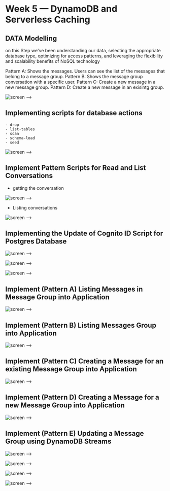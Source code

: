 # Week 5 — DynamoDB and Serverless Caching

## DATA Modelling 

on this Step we've been understanding our data, selecting the appropriate database type, optimizing for access patterns, and leveraging the flexibility and scalability benefits of NoSQL technology

Pattern A: Shows the messages. Users can see the list of the messages that belong to a message group.
Pattern B: Shows the message group conversation with a specific user.
Pattern C: Create a new message in a new message group.
Pattern D: Create a new message in an exisintg group.

![screen --> ](./ressources/patterns.jpeg)

## Implementing scripts for database actions
    - drop 
    - list-tables 
    - scan  
    - schema-load
    - seed

![screen --> ](./ressources/5-2.png)


## Implement Pattern Scripts for Read and List Conversations

  - getting the conversation

   ![screen --> ](./ressources/5-7.png)

  - Listing conversations

   ![screen --> ](./ressources/5-6.png)

## Implementing the Update of  Cognito ID Script for Postgres Database
 
![screen --> ](./ressources/5-9.png)

![screen --> ](./ressources/5-10.png)

![screen --> ](./ressources/5-11.png)

## Implement (Pattern A) Listing Messages in Message Group into Application

![screen --> ](./ressources/5-13.png)

     

## 	Implement (Pattern B) Listing Messages Group into Application
     
![screen --> ](./ressources/5-16.png)

## 	Implement (Pattern C) Creating a Message for an existing Message Group into Application

![screen --> ](./ressources/5-14.png)

##  Implement (Pattern D) Creating a Message for a new Message Group into Application

![screen --> ](./ressources/5-17.png)



##  Implement (Pattern E) Updating a Message Group using DynamoDB Streams


   ![screen --> ](./ressources/5-21.png)

   ![screen --> ](./ressources/5-22.png)

   ![screen --> ](./ressources/5-23.png)
   
   ![screen --> ](./ressources/5-24.png)